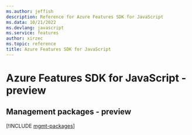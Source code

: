 ```yaml
---
ms.author: jeffish
description: Reference for Azure Features SDK for JavaScript
ms.data: 10/21/2022
ms.devlang: javascript
ms.service: features
author: xirzec
ms.topic: reference
title: Azure Features SDK for JavaScript
---
```

# Azure Features SDK for JavaScript - preview

## Management packages - preview
[!INCLUDE [mgmt-packages](features-mgmt-index.md)]